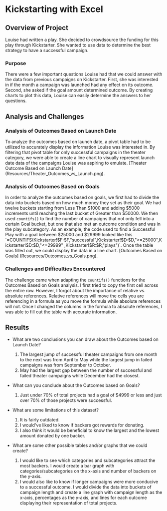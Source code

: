 # Kickstarting with Excel

## Overview of Project
	
Louise had written a play.  She decided to crowdsource the funding for this play through Kickstarter.  She wanted to use data to determine the best strategy to have a successful campaign.

### Purpose
	
There were a few important questions Louise had that we could answer with the data from previous campaigns
on Kickstarter.  First, she was interested in if the month a campaign was launched had any effect on its outcome.
Second, she asked if the goal amount determined outcome.  By creating charts to plot this data, Louise can easily
determine the answers to her questions.

## Analysis and Challenges
	
### Analysis of Outcomes Based on Launch Date
	
To analyze the outcomes based on launch date, a pivot table had to be utilized to accurately display the
information Louise was interested in.  By filtering that pivot table for only successful campaigns in the theater
category, we were able to create a line chart to visually represent launch date data of the campaigns Louise
was aspiring to emulate.  [Theater Outcome Based on Launch Date] (Resources/Theater_Outcomes_vs_Launch.png).

### Analysis of Outcomes Based on Goals
	
In order to analyze the outcomes based on goals, we first had to divide the data into buckets based on 
how much money they set as their goal.  We had twelve buckets starting from Less Than $1000 and adding $5000 
increments until reaching the last bucket of Greater than $50000.  We then used `countifs()` to find the number
of campaigns that not only fell into a certain Goal bucket, but one that also met an outcome condition and was in
the play subcategory. As an example, the code used to find a Successful Play with a goal between $25000 and $29999
looked like this `=COUNTIFS(Kickstarter!$F:$F,"successful",Kickstarter!$D:$D,">=25000",Kickstarter!$D:$D,"<=29999"
,Kickstarter!$R:$R,"plays")`.  Once the table was filled out, we could display the data in a line chart.
[Outcomes Based on Goals] (Resources/Outcomes_vs_Goals.png).


### Challenges and Difficulties Encountered
	
The challenge came when adapting the `countifs()` functions for the Outcomes Based on Goals analysis.  I
first tried to copy the first cell across the entire row.  However, I forgot about the importance of relative vs.
absolute references. Relative references will move the cells you are referencing in a formula as you move the
formula while absolute references will not.  Once I changed the columns in the formula to absolute references,  I 
was able to fill out the table with accurate information.

## Results

- What are two conclusions you can draw about the Outcomes based on Launch Date?
	
	1. The largest jump of successful theater campaigns from one month to the next was from April to May while the
largest jump in failed campaigns was from September to October.
	2.  May had the largest gap between the number of successful and failed theater campaigns while December had the
closest.

- What can you conclude about the Outcomes based on Goals?
	
	1. Just under 70% of total projects had a goal of $4999 or less and just over 70% of those projects were
successful.

- What are some limitations of this dataset?

	1. It is fairly outdated.
	2. I would've liked to know if backers got rewards for donating.
	3. I also think it would be beneficial to know the largest and the lowest amount donated by one backer.

- What are some other possible tables and/or graphs that we could create?
	
	1. I would like to see which categories and subcategories attract the most backers.  I would create a bar
graph with categories/subcategories on the x-axis and number of backers on the y-axis.
	2. I would also like to know if longer campaigns were more conducive to a successful outcome.  I would 
divide the data into buckets of campaign length and create a line graph with campaign length as the x-axis,
percentages as the y-axis, and lines for each outcome displaying their representation of total projects.
